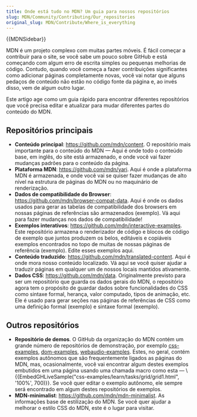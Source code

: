 ```yaml
---
title: Onde está tudo no MDN? Um guia para nossos repositórios
slug: MDN/Community/Contributing/Our_repositories
original_slug: MDN/Contribute/Where_is_everything
---
```


{{MDNSidebar}}

MDN é um projeto complexo com muitas partes móveis. É fácil começar a contribuir para o site, se você sabe um pouco sobre GitHub e está começando com algum erro de escrita simples ou pequenas melhorias de código. Contudo, quando você começa a fazer contribuições significantes como adicionar páginas completamente novas, você vai notar que alguns pedaços de conteúdo não estão no código fonte da página e, ao invés disso, vem de algum outro lugar.

Este artigo age como um guia rápido para encontrar diferentes repositórios que você precisa editar e atualizar para mudar diferentes partes do conteúdo do MDN.

## Repositórios principais

- **Conteúdo principal**: <https://github.com/mdn/content>. O repositório mais importante para o conteúdo do MDN — Aqui é onde todo o conteúdo base, em inglês, do site está armazenado, e onde você vai fazer mudanças padrões para o conteúdo da página.
- **Plataforma MDN**: <https://github.com/mdn/yari>. Aqui é onde a plataforma MDN é armazenada, e onde você vai se quiser fazer mudanças de alto nível na estrutura de páginas do MDN ou no maquinário de renderização.
- **Dados de compatibilidade do Browser**: <https://github.com/mdn/browser-compat-data>. Aqui é onde os dados usados para gerar as tabelas de compatibilidade dos browsers em nossas páginas de referências são armazenados (exemplo). Vá aqui para fazer mudanças nos dados de compatibilidade!
- **Exemplos interativos**: <https://github.com/mdn/interactive-examples>. Este repositório armazena o renderizador de código e blocos de código de exemplo que juntos produzem os belos, editáveis e copiáveis exemplos encontrados no topo de muitas de nossas páginas de referência (exemplo). Edite esses exemplos aqui.
- **Conteúdo traduzido**: <https://github.com/mdn/translated-content>. Aqui é onde mora nosso conteúdo localizado. Vá aqui se você quiser ajudar a traduzir páginas em qualquer um de nossos locais mantidos ativamente.
- **Dados CSS**: <https://github.com/mdn/data>. Originalmente previsto para ser um repositório que guarda os dados gerais do MDN, o repositório agora tem o propósito de guardar dados sobre funcionalidades do CSS como sintaxe formal, herança, valor computado, tipos de animação, etc. Ele é usado para gerar seções nas páginas de referências de CSS como uma definição formal (exemplo) e sintaxe formal (exemplo).

## Outros repositórios

- **Repositório de demos**. O GitHub da organização do MDN contém um grande número de repositórios de demonstração, por exemplo [css-examples](https://github.com/mdn/css-examples), [dom-examples](https://github.com/mdn/dom-examples), [webaudio-examples](https://github.com/mdn/webaudio-examples). Estes, no geral, contém exemplos autônomos que são frequentemente ligados as páginas do MDN, mas, ocasionalmente, você vai encontrar algum destes exemplos embutidos em uma página usando uma chamada macro como esta — \\{{EmbedGHLiveSample("css-examples/learn/tasks/grid/grid1.html", '100%', 700)}}. Se você quer editar o exemplo autônomo, ele sempre será encontrado em algum destes repositórios de exemplos.
- **MDN-minimalist**: <https://github.com/mdn/mdn-minimalist>. As informações base de estilização do MDN. Se você quer ajudar a melhorar o estilo CSS do MDN, este é o lugar para visitar.
